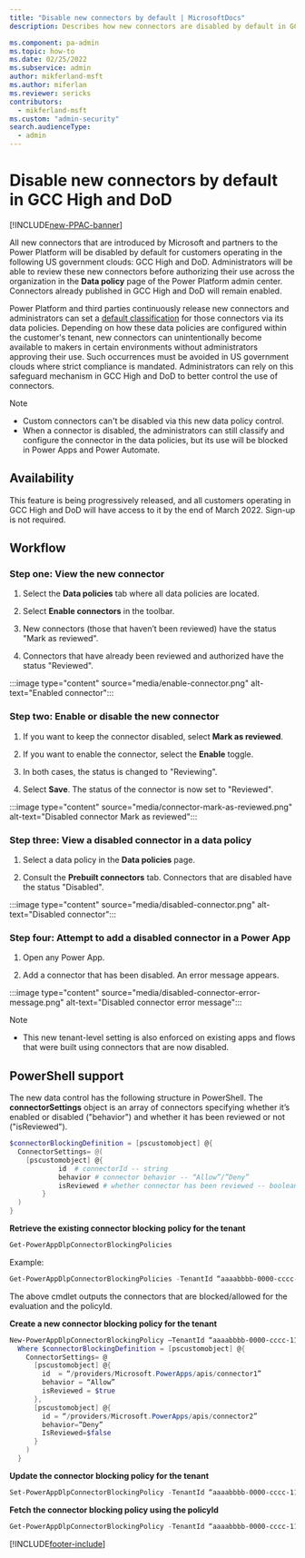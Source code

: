 ```yaml
---
title: "Disable new connectors by default | MicrosoftDocs"
description: Describes how new connectors are disabled by default in GCC High and DoD.

ms.component: pa-admin
ms.topic: how-to
ms.date: 02/25/2022
ms.subservice: admin
author: mikferland-msft
ms.author: miferlan
ms.reviewer: sericks
contributors:
  - mikferland-msft
ms.custom: "admin-security"
search.audienceType: 
  - admin
---
```

# Disable new connectors by default in GCC High and DoD

[!INCLUDE[new-PPAC-banner](~/includes/new-PPAC-banner.md)]

All new connectors that are introduced by Microsoft and partners to the Power Platform will be disabled by default for customers operating in the following US government clouds: GCC High and DoD. Administrators will be able to review these new connectors before  authorizing their use across the organization in the **Data policy** page of the Power Platform admin center. Connectors already published in GCC High and DoD will remain enabled.

Power Platform and third parties continuously release new connectors and administrators can set a [default classification](dlp-connector-classification.md#default-data-group-for-new-connectors) for those connectors via its data policies. Depending on how these data policies are configured within the customer's tenant, new connectors can unintentionally become available to makers in certain environments without administrators approving their use. Such occurrences must be avoided in US government clouds where strict compliance is mandated. Administrators can rely on this safeguard mechanism in GCC High and DoD to better control the use of connectors.

> [!NOTE]
> - Custom connectors can't be disabled via this new data policy control.
> - When a connector is disabled, the administrators can still classify and configure the connector in the data policies, but its use will be blocked in Power Apps and Power Automate.

## Availability

This feature is being progressively released, and all customers operating in GCC High and DoD will have access to it by the end of March 2022. Sign-up is not required.

## Workflow

### Step one: View the new connector

1. Select the **Data policies** tab where all data policies are located.

2. Select **Enable connectors** in the toolbar.

3. New connectors (those that haven’t been reviewed) have the status "Mark as reviewed".

4. Connectors that have already been reviewed and authorized have the status "Reviewed".

:::image type="content" source="media/enable-connector.png" alt-text="Enabled connector":::

### Step two: Enable or disable the new connector

1. If you want to keep the connector disabled, select **Mark as reviewed**.

2. If you want to enable the connector, select the **Enable** toggle.

3. In both cases, the status is changed to "Reviewing".

4. Select **Save**. The status of the connector is now set to "Reviewed".

:::image type="content" source="media/connector-mark-as-reviewed.png" alt-text="Disabled connector Mark as reviewed":::

### Step three: View a disabled connector in a data policy

1. Select a data policy in the **Data policies** page.

2. Consult the **Prebuilt connectors** tab. Connectors that are disabled have the status "Disabled".

:::image type="content" source="media/disabled-connector.png" alt-text="Disabled connector":::

### Step four: Attempt to add a disabled connector in a Power App

1. Open any Power App.

2. Add a connector that has been disabled. An error message appears.

:::image type="content" source="media/disabled-connector-error-message.png" alt-text="Disabled connector error message":::

> [!NOTE]
> - This new tenant-level setting is also enforced on existing apps and flows that were built using connectors that are now disabled.

## PowerShell support

The new data control has the following structure in PowerShell. The **connectorSettings** object is an array of connectors specifying whether it’s enabled or disabled ("behavior") and whether it has been reviewed or not ("isReviewed").

```powershell
$connectorBlockingDefinition = [pscustomobject] @{ 
  ConnectorSettings= @( 
    [pscustomobject] @{ 
 			id  # connectorId -- string 
 			behavior # connector behavior -- “Allow”/”Deny” 
 			isReviewed # whether connector has been reviewed -- boolean 
 		} 
  ) 
} 
``` 

**Retrieve the existing connector blocking policy for the tenant**

```powershell
Get-PowerAppDlpConnectorBlockingPolicies
``` 

Example: 
```powershell
Get-PowerAppDlpConnectorBlockingPolicies -TenantId “aaaabbbb-0000-cccc-1111-dddd2222eeee”
```

The above cmdlet outputs the connectors that are blocked/allowed for the evaluation and the policyId. 

**Create a new connector blocking policy for the tenant**

```powershell
New-PowerAppDlpConnectorBlockingPolicy –TenantId “aaaabbbb-0000-cccc-1111-dddd2222eeee” -ConnectorBlockingDefinition $connectorBlockingDefinition
  Where $connectorBlockingDefinition = [pscustomobject] @{
    ConnectorSettings= @
      [pscustomobject] @{
        id  = “/providers/Microsoft.PowerApps/apis/connector1”
        behavior = “Allow”
        isReviewed = $true
      },
      [pscustomobject] @{
        id = “/providers/Microsoft.PowerApps/apis/connector2”
        behavior=”Deny”
        IsReviewed=$false
      }
    )
  }
```

**Update the connector blocking policy for the tenant**

```powershell
Set-PowerAppDlpConnectorBlockingPolicy -TenantId “aaaabbbb-0000-cccc-1111-dddd2222eeee” -PolicyId “1aaaaaa1-2bb2-3cc3-4dd4-5eeeeeeeeee5” -ConnectorBlockingDefinition $connectorBlockingDefinition
```

**Fetch the connector blocking policy using the policyId**

```powershell
Get-PowerAppDlpConnectorBlockingPolicy -TenantId “aaaabbbb-0000-cccc-1111-dddd2222eeee” -PolicyId “1aaaaaa1-2bb2-3cc3-4dd4-5eeeeeeeeee5”
```

[!INCLUDE[footer-include](../includes/footer-banner.md)]
